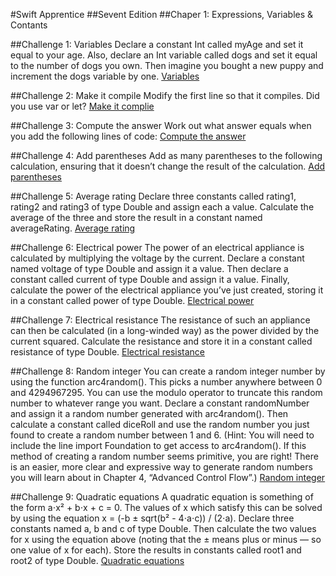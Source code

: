 #Swift Apprentice
##Sevent Edition
##Chaper 1: Expressions, Variables & Contants

##Challenge 1: Variables
Declare a constant Int called myAge and set it equal to your age. Also, declare an Int
variable called dogs and set it equal to the number of dogs you own. Then imagine
you bought a new puppy and increment the dogs variable by one.
[Variables](https://github.com/batista-eduardo-mat/batista/blob/main/02-Dic-22/02-12-22Challenge.playground/Pages/1%20Variables.xcplaygroundpage/Contents.swift)

##Challenge 2: Make it compile
Modify the first line so that it compiles. Did you use var or let?
[Make it complie](https://github.com/batista-eduardo-mat/batista/blob/main/02-Dic-22/02-12-22Challenge.playground/Pages/2%20Make%20it%20compile.xcplaygroundpage/Contents.swift)

##Challenge 3: Compute the answer
Work out what answer equals when you add the following lines of code:
[Compute the answer](https://github.com/batista-eduardo-mat/batista/blob/main/02-Dic-22/02-12-22Challenge.playground/Pages/3%20Compute%20the%20answer.xcplaygroundpage/Contents.swift)

##Challenge 4: Add parentheses
Add as many parentheses to the following calculation, ensuring that it doesn’t
change the result of the calculation.
[Add parentheses](https://github.com/batista-eduardo-mat/batista/blob/main/02-Dic-22/02-12-22Challenge.playground/Pages/4%20Add%20parentheses.xcplaygroundpage/Contents.swift)

##Challenge 5: Average rating
Declare three constants called rating1, rating2 and rating3 of type Double and
assign each a value. Calculate the average of the three and store the result in a
constant named averageRating.
[Average rating](https://github.com/batista-eduardo-mat/batista/blob/main/02-Dic-22/02-12-22Challenge.playground/Pages/5%20Average%20rating.xcplaygroundpage/Contents.swift)

##Challenge 6: Electrical power
The power of an electrical appliance is calculated by multiplying the voltage by the
current. Declare a constant named voltage of type Double and assign it a value.
Then declare a constant called current of type Double and assign it a value. Finally,
calculate the power of the electrical appliance you’ve just created, storing it in a
constant called power of type Double.
[Electrical power](https://github.com/batista-eduardo-mat/batista/blob/main/02-Dic-22/02-12-22Challenge.playground/Pages/6%20Electrical%20power.xcplaygroundpage/Contents.swift)

##Challenge 7: Electrical resistance
The resistance of such an appliance can then be calculated (in a long-winded way) as
the power divided by the current squared. Calculate the resistance and store it in a
constant called resistance of type Double.
[Electrical resistance](https://github.com/batista-eduardo-mat/batista/blob/main/02-Dic-22/02-12-22Challenge.playground/Pages/7%20Electrical%20resistance%20.xcplaygroundpage/Contents.swift)

##Challenge 8: Random integer
You can create a random integer number by using the function arc4random(). This
picks a number anywhere between 0 and 4294967295. You can use the modulo
operator to truncate this random number to whatever range you want. Declare a
constant randomNumber and assign it a random number generated with
arc4random(). Then calculate a constant called diceRoll and use the random
number you just found to create a random number between 1 and 6. (Hint: You will
need to include the line import Foundation to get access to arc4random(). If this
method of creating a random number seems primitive, you are right! There is an
easier, more clear and expressive way to generate random numbers you will learn
about in Chapter 4, “Advanced Control Flow”.)
[Random integer](https://github.com/batista-eduardo-mat/batista/blob/main/02-Dic-22/02-12-22Challenge.playground/Pages/8%20Random%20integer%20.xcplaygroundpage/Contents.swift)

##Challenge 9: Quadratic equations
A quadratic equation is something of the form a⋅x² + b⋅x + c = 0. The values of x
which satisfy this can be solved by using the equation x = (-b ± sqrt(b² -
4⋅a⋅c)) / (2⋅a). Declare three constants named a, b and c of type Double. Then
calculate the two values for x using the equation above (noting that the ± means plus
or minus — so one value of x for each). Store the results in constants called root1
and root2 of type Double.
[Quadratic equations](https://github.com/batista-eduardo-mat/batista/blob/main/02-Dic-22/02-12-22Challenge.playground/Pages/9%20Quadratic%20equations%20.xcplaygroundpage/Contents.swift)


